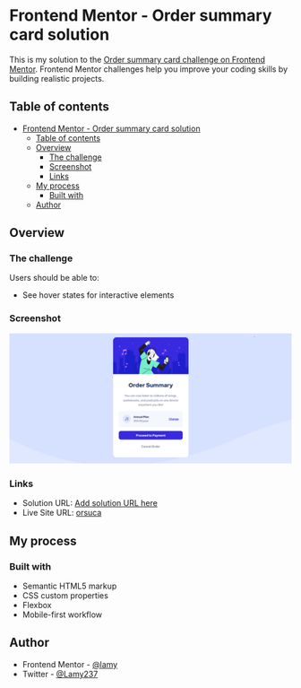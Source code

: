 # Frontend Mentor - Order summary card solution

This is my solution to the [Order summary card challenge on Frontend Mentor](https://www.frontendmentor.io/challenges/order-summary-component-QlPmajDUj). Frontend Mentor challenges help you improve your coding skills by building realistic projects. 

## Table of contents

- [Frontend Mentor - Order summary card solution](#frontend-mentor---order-summary-card-solution)
  - [Table of contents](#table-of-contents)
  - [Overview](#overview)
    - [The challenge](#the-challenge)
    - [Screenshot](#screenshot)
    - [Links](#links)
  - [My process](#my-process)
    - [Built with](#built-with)
  - [Author](#author)


## Overview

### The challenge

Users should be able to:

- See hover states for interactive elements

### Screenshot

![solution screenshot](./images/solution-screenshot.png)

### Links

- Solution URL: [Add solution URL here](https://your-solution-url.com)
- Live Site URL: [orsuca](https://orsuca.netlify.app/)


## My process

### Built with

- Semantic HTML5 markup
- CSS custom properties
- Flexbox
- Mobile-first workflow


## Author

- Frontend Mentor - [@lamy](https://www.frontendmentor.io/profile/Lamy237)
- Twitter - [@Lamy237](https://www.twitter.com/Lamy237)
